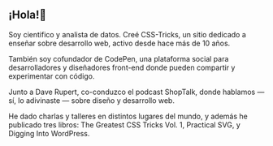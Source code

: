 ## ¡Hola!👋

Soy cientifico y analista de datos. Creé CSS-Tricks, un sitio dedicado a enseñar sobre desarrollo web, activo desde hace más de 10 años.

También soy cofundador de CodePen, una plataforma social para desarrolladores y diseñadores front-end donde pueden compartir y experimentar con código.

Junto a Dave Rupert, co-conduzco el podcast ShopTalk, donde hablamos — sí, lo adivinaste — sobre diseño y desarrollo web.

He dado charlas y talleres en distintos lugares del mundo, y además he publicado tres libros: The Greatest CSS Tricks Vol. 1, Practical SVG, y Digging Into WordPress.

